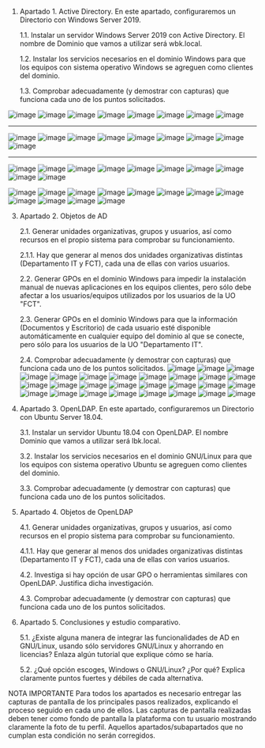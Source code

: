 1.	Apartado 1. Active Directory. En este apartado, configuraremos un Directorio con Windows Server 2019. 

    1.1.	Instalar un servidor Windows Server 2019 con Active Directory. El nombre de Dominio que vamos a utilizar será wbk.local.
    
    1.2.	Instalar los servicios necesarios en el dominio Windows para que los equipos con sistema operativo Windows se agreguen como clientes del dominio.
    
    1.3.	Comprobar adecuadamente (y demostrar con capturas) que funciona cada uno de los puntos solicitados.

![image](https://github.com/rolando1803/Administrador_de_sistemas_informaticos_de_red/assets/55965131/38c63ac8-89c9-4e3c-9403-4d30e9437113)
![image](https://github.com/rolando1803/Administrador_de_sistemas_informaticos_de_red/assets/55965131/dcef0c29-1c19-4bfc-84ba-216ab0a0ce26)
![image](https://github.com/rolando1803/Administrador_de_sistemas_informaticos_de_red/assets/55965131/47a81c5c-57a1-4b05-a1da-61d1b28394f6)
![image](https://github.com/rolando1803/Administrador_de_sistemas_informaticos_de_red/assets/55965131/d960dda3-e20a-40be-9407-d7093be0f0fc)
![image](https://github.com/rolando1803/Administrador_de_sistemas_informaticos_de_red/assets/55965131/907f0b1a-2bd6-4e81-a52b-968586952884)
![image](https://github.com/rolando1803/Administrador_de_sistemas_informaticos_de_red/assets/55965131/0ee6fad4-c95c-4e6b-8548-88b79fa9563f)
![image](https://github.com/rolando1803/Administrador_de_sistemas_informaticos_de_red/assets/55965131/319d58a7-a624-49ee-9905-0c5f0e585fbd)
![image](https://github.com/rolando1803/Administrador_de_sistemas_informaticos_de_red/assets/55965131/e48686f6-2fec-4a92-a9ef-cb465f47f886)





---------------------------------------------------------------------------------------------------------------------------------------------------

![image](https://github.com/rolando1803/Administrador_de_sistemas_informaticos_de_red/assets/55965131/18e02eeb-b98b-4d8d-94fc-10955459a8a5)
![image](https://github.com/rolando1803/Administrador_de_sistemas_informaticos_de_red/assets/55965131/8c0ebeb6-7eca-4f5a-a928-866c4c77d8ec)
![image](https://github.com/rolando1803/Administrador_de_sistemas_informaticos_de_red/assets/55965131/9458736d-71b8-49e2-bb21-25d40dc3dec8)
![image](https://github.com/rolando1803/Administrador_de_sistemas_informaticos_de_red/assets/55965131/0ac4daaa-84c2-485e-af2e-46aa1b2639bc)
![image](https://github.com/rolando1803/Administrador_de_sistemas_informaticos_de_red/assets/55965131/f77abca0-8f86-4aea-8610-1a7514be012a)
![image](https://github.com/rolando1803/Administrador_de_sistemas_informaticos_de_red/assets/55965131/44a40ba7-d684-48e5-a8ae-028681c57210)
![image](https://github.com/rolando1803/Administrador_de_sistemas_informaticos_de_red/assets/55965131/3dcd3c2c-e38d-42c9-8512-b55b59f1d388)
![image](https://github.com/rolando1803/Administrador_de_sistemas_informaticos_de_red/assets/55965131/2151b9ff-5217-41fe-8ec6-02e23c27fb1e)
![image](https://github.com/rolando1803/Administrador_de_sistemas_informaticos_de_red/assets/55965131/cf2402e6-87dd-483e-93cc-9890b541c769)




-----------------------------------------------------------------------------------------------------------------------------------------------

![image](https://github.com/rolando1803/Administrador_de_sistemas_informaticos_de_red/assets/55965131/0f3d0501-55da-4eb6-af05-1b562c98d6de)
![image](https://github.com/rolando1803/Administrador_de_sistemas_informaticos_de_red/assets/55965131/6e4a68c7-ac78-4770-a8cf-cd1af77ec8c8)
![image](https://github.com/rolando1803/Administrador_de_sistemas_informaticos_de_red/assets/55965131/15e99db8-c71b-4810-82f9-98b5b0484ad7)
![image](https://github.com/rolando1803/Administrador_de_sistemas_informaticos_de_red/assets/55965131/2faaeeba-d0c2-432f-bdd4-a5f19d4709c2)
![image](https://github.com/rolando1803/Administrador_de_sistemas_informaticos_de_red/assets/55965131/5eef9831-4aef-43b0-b351-0ba696d8e68f)
![image](https://github.com/rolando1803/Administrador_de_sistemas_informaticos_de_red/assets/55965131/5305f91b-6328-47dd-9c48-f6c0615f33fa)
![image](https://github.com/rolando1803/Administrador_de_sistemas_informaticos_de_red/assets/55965131/6ea4ad8a-460a-4b88-90bb-f20693da846c)
![image](https://github.com/rolando1803/Administrador_de_sistemas_informaticos_de_red/assets/55965131/9551815b-10ce-4a8a-85cd-f58af4d1b67c)
![image](https://github.com/rolando1803/Administrador_de_sistemas_informaticos_de_red/assets/55965131/75c8c111-c734-4a26-b6fb-8fc063744cc4)
![image](https://github.com/rolando1803/Administrador_de_sistemas_informaticos_de_red/assets/55965131/f1a9a9fa-01c0-473f-b9b1-a600761f0c0a)

![image](https://github.com/rolando1803/Administrador_de_sistemas_informaticos_de_red/assets/55965131/e49810ca-05ec-4b89-b52b-1681b323fc75)
![image](https://github.com/rolando1803/Administrador_de_sistemas_informaticos_de_red/assets/55965131/ef921065-41cb-4359-996a-beb1f41a3c24)
![image](https://github.com/rolando1803/Administrador_de_sistemas_informaticos_de_red/assets/55965131/20d2656b-4762-48e1-a75b-6259f21d414f)
![image](https://github.com/rolando1803/Administrador_de_sistemas_informaticos_de_red/assets/55965131/aa76dcda-3ca9-4c1f-bd17-92ea1b007527)
![image](https://github.com/rolando1803/Administrador_de_sistemas_informaticos_de_red/assets/55965131/782446d1-44a6-4b7f-afa9-31774698150b)
![image](https://github.com/rolando1803/Administrador_de_sistemas_informaticos_de_red/assets/55965131/792b4936-cf3c-4f81-b808-79959d6c101a)
![image](https://github.com/rolando1803/Administrador_de_sistemas_informaticos_de_red/assets/55965131/18da2af6-dac0-4b4c-bb9b-d24a7a03cd7c)
![image](https://github.com/rolando1803/Administrador_de_sistemas_informaticos_de_red/assets/55965131/249a400a-f099-4fd1-b9a9-6072d45e14b7)
![image](https://github.com/rolando1803/Administrador_de_sistemas_informaticos_de_red/assets/55965131/9659f424-8d24-40dd-a7bf-60223b558724)
![image](https://github.com/rolando1803/Administrador_de_sistemas_informaticos_de_red/assets/55965131/9445c6d8-ac49-47c9-a380-c0af879b3fb5)
![image](https://github.com/rolando1803/Administrador_de_sistemas_informaticos_de_red/assets/55965131/883df6b8-3b73-47a2-b9b1-de53e8273812)
![image](https://github.com/rolando1803/Administrador_de_sistemas_informaticos_de_red/assets/55965131/a1ed9bb9-b74a-4184-b8ba-701ab4308a84)



3.	Apartado 2. Objetos de AD

    2.1.	Generar unidades organizativas, grupos y usuarios, así como recursos en el propio sistema para comprobar su funcionamiento.
    
    2.1.1.	Hay que generar al menos dos unidades organizativas distintas (Departamento IT y FCT), cada una de ellas con varios usuarios.
    
    2.2.	Generar GPOs en el dominio Windows para impedir la instalación manual de nuevas aplicaciones en los equipos clientes, pero sólo debe afectar a los usuarios/equipos utilizados por los usuarios de la            UO  "FCT".
    
    2.3.	Generar GPOs en el dominio Windows para que la información (Documentos y Escritorio) de cada usuario esté disponible automáticamente en cualquier equipo del dominio al que se conecte, pero sólo para           los usuarios de la UO "Departamento IT".
    
    2.4.	Comprobar adecuadamente (y demostrar con capturas) que funciona cada uno de los puntos solicitados.
![image](https://github.com/rolando1803/Administrador_de_sistemas_informaticos_de_red/assets/55965131/f7a6546a-3690-4981-8c1c-7e4784f32b1b)
![image](https://github.com/rolando1803/Administrador_de_sistemas_informaticos_de_red/assets/55965131/76779b4d-1265-4c94-bc3a-d22bcb11118f)
![image](https://github.com/rolando1803/Administrador_de_sistemas_informaticos_de_red/assets/55965131/a3744df7-e901-4c22-b1eb-1d4c63cb2367)
![image](https://github.com/rolando1803/Administrador_de_sistemas_informaticos_de_red/assets/55965131/fb21792e-4bd1-4b5a-98c5-8c82441c6182)
![image](https://github.com/rolando1803/Administrador_de_sistemas_informaticos_de_red/assets/55965131/6f7d5d22-62b8-48e2-a22f-3d0a91b088cf)
![image](https://github.com/rolando1803/Administrador_de_sistemas_informaticos_de_red/assets/55965131/7d17b809-91b4-4056-a598-e02dfaa273b1)
![image](https://github.com/rolando1803/Administrador_de_sistemas_informaticos_de_red/assets/55965131/65c02f80-6a29-489d-bff8-ae2d151ca501)
![image](https://github.com/rolando1803/Administrador_de_sistemas_informaticos_de_red/assets/55965131/15648fef-3b9a-46cd-8afe-c7a1586937c2)
![image](https://github.com/rolando1803/Administrador_de_sistemas_informaticos_de_red/assets/55965131/4ee0a360-2118-4391-ba78-650376143e31)
![image](https://github.com/rolando1803/Administrador_de_sistemas_informaticos_de_red/assets/55965131/f2105384-877f-4530-8dc5-7d07928ee74c)
![image](https://github.com/rolando1803/Administrador_de_sistemas_informaticos_de_red/assets/55965131/48d6020d-27a3-422f-9096-be938d30278c)
![image](https://github.com/rolando1803/Administrador_de_sistemas_informaticos_de_red/assets/55965131/f57b668d-e349-4d1f-a53d-76e808a40ac4)
![image](https://github.com/rolando1803/Administrador_de_sistemas_informaticos_de_red/assets/55965131/2dd35a16-0f37-42f3-8e23-a920a3f4eec9)
![image](https://github.com/rolando1803/Administrador_de_sistemas_informaticos_de_red/assets/55965131/e1dd8897-0ae4-4237-943b-571ee2bf21a2)
![image](https://github.com/rolando1803/Administrador_de_sistemas_informaticos_de_red/assets/55965131/ea771bf9-0433-4de6-a627-9ebec2bd8be9)
![image](https://github.com/rolando1803/Administrador_de_sistemas_informaticos_de_red/assets/55965131/cf2db22e-00d3-479e-a767-18ce8b5e56d1)
![image](https://github.com/rolando1803/Administrador_de_sistemas_informaticos_de_red/assets/55965131/5886bc9b-5811-47e6-8d11-423346fdaea9)
![image](https://github.com/rolando1803/Administrador_de_sistemas_informaticos_de_red/assets/55965131/a589f0a3-8444-410f-b722-ddb89ee5fb97)
![image](https://github.com/rolando1803/Administrador_de_sistemas_informaticos_de_red/assets/55965131/49dfc378-105f-497b-b910-826be138c58f)
![image](https://github.com/rolando1803/Administrador_de_sistemas_informaticos_de_red/assets/55965131/fc0e2f67-5228-4228-834e-c06bb2983c1d)
![image](https://github.com/rolando1803/Administrador_de_sistemas_informaticos_de_red/assets/55965131/4a6ccf2d-03a3-4291-b09f-21d22bd5b27b)
![image](https://github.com/rolando1803/Administrador_de_sistemas_informaticos_de_red/assets/55965131/1dd53f38-e260-47b7-8592-5d5f682b2442)
![image](https://github.com/rolando1803/Administrador_de_sistemas_informaticos_de_red/assets/55965131/753fedc9-5739-4570-ae38-eade5e4f9bab)
![image](https://github.com/rolando1803/Administrador_de_sistemas_informaticos_de_red/assets/55965131/11cc14e6-d9b2-4648-b540-cf72b3848ca6)
![image](https://github.com/rolando1803/Administrador_de_sistemas_informaticos_de_red/assets/55965131/9867ff54-27fe-463c-8ba4-cf4047c3d6ce)
![image](https://github.com/rolando1803/Administrador_de_sistemas_informaticos_de_red/assets/55965131/084c788f-9a95-4fc7-a58f-dd6d9596b2ac)
![image](https://github.com/rolando1803/Administrador_de_sistemas_informaticos_de_red/assets/55965131/e948cfd3-4f19-4fb2-ae00-e7eb77eb3d26)


   

5.	Apartado 3. OpenLDAP. En este apartado, configuraremos un Directorio con Ubuntu Server 18.04.

    3.1.	Instalar un servidor Ubuntu 18.04 con OpenLDAP. El nombre Dominio que vamos a utilizar será lbk.local.
    
    3.2.	Instalar los servicios necesarios en el dominio GNU/Linux para que los equipos con sistema operativo Ubuntu se agreguen como clientes del dominio.
    
    3.3.	Comprobar adecuadamente (y demostrar con capturas) que funciona cada uno de los puntos solicitados.

6.	Apartado 4. Objetos de OpenLDAP

    4.1.	Generar unidades organizativas, grupos y usuarios, así como recursos en el propio sistema para comprobar su funcionamiento.
    
    4.1.1.	Hay que generar al menos dos unidades organizativas distintas (Departamento IT y FCT), cada una de ellas con varios usuarios.
    
    4.2.	Investiga si hay opción de usar GPO o herramientas similares con OpenLDAP. Justifica dicha investigación.
    
    4.3.	Comprobar adecuadamente (y demostrar con capturas) que funciona cada uno de los puntos solicitados.

7.	Apartado 5. Conclusiones y estudio comparativo.

    5.1.	¿Existe alguna manera de integrar las funcionalidades de AD en GNU/Linux, usando sólo servidores GNU/Linux y ahorrando en licencias? Enlaza algún tutorial que explique cómo se haría.
    
    5.2.	¿Qué opción escoges, Windows o GNU/Linux? ¿Por qué? Explica claramente puntos fuertes y débiles de cada alternativa.

NOTA IMPORTANTE
Para todos los apartados es necesario entregar las capturas de pantalla de los principales pasos realizados, explicando el proceso seguido en cada uno de ellos. Las capturas de pantalla realizadas deben tener como fondo de pantalla la plataforma con tu usuario mostrando claramente la foto de tu perfil. Aquellos apartados/subapartados que no cumplan esta condición no serán corregidos.
